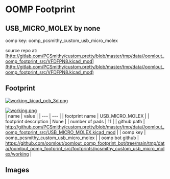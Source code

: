 # OOMP Footprint  
## USB_MICRO_MOLEX  by none  
  
oomp key: oomp_pcsmithy_custom_usb_micro_molex  
  
source repo at: [http://gitlab.com/PCSmithy/custom.pretty/blob/master/tmp/data//oomlout_oomp_footprint_src/VFDFPN8.kicad_mod](http://gitlab.com/PCSmithy/custom.pretty/blob/master/tmp/data//oomlout_oomp_footprint_src/VFDFPN8.kicad_mod)  
## Footprint  
  
[![working_kicad_pcb_3d.png](working_kicad_pcb_3d_600.png)](working_kicad_pcb_3d.png)  
  
[![working.png](working_600.png)](working.png)  
| name | value | 
| --- | --- | 
| footprint name | USB_MICRO_MOLEX | 
| footprint description | None | 
| number of pads | 11 | 
| github path | http://github.com/PCSmithy/custom.pretty/blob/master/tmp/data//oomlout_oomp_footprint_src/USB_MICRO_MOLEX.kicad_mod | 
| oomp key | oomp_pcsmithy_custom_usb_micro_molex | 
| oomp bot github | https://github.com/oomlout/oomlout_oomp_footprint_bot/tree/main/tmp/data//oomlout_oomp_footprint_src/footprints/pcsmithy_custom_usb_micro_molex/working | 
## Images  
